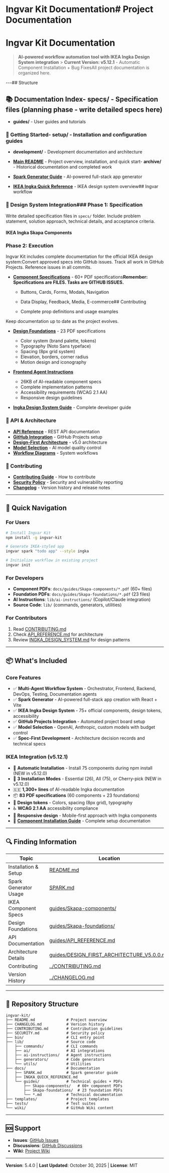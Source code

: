 # Ingvar Kit Documentation# Project Documentation

# Ingvar Kit Documentation

> **AI-powered workflow automation tool with IKEA Ingka Design System integration** > **Current Version: v5.12.1** - Automatic Component Installation + Bug FixesAll project documentation is organized here.

---## Structure

## 📚 Documentation Index- **specs/** - Specification files (planning phase - write detailed specs here)

- **guides/** - User guides and tutorials

### 🚀 Getting Started- **setup/** - Installation and configuration guides

- **development/** - Development documentation and architecture

- **[Main README](../README.md)** - Project overview, installation, and quick start- **archive/** - Historical documentation and completed work

- **[Spark Generator Guide](SPARK.md)** - AI-powered full-stack app generator

- **[IKEA Ingka Quick Reference](INGKA_QUICK_REFERENCE.md)** - IKEA design system overview## Ingvar workflow

### 🎨 Design System Integration### Phase 1: Specification

Write detailed specification files in `specs/` folder. Include problem statement, solution approach, technical details, and acceptance criteria.

#### IKEA Ingka Skapa Components

### Phase 2: Execution

Ingvar Kit includes complete documentation for the official IKEA design system:Convert approved specs into GitHub issues. Track all work in GitHub Projects. Reference issues in all commits.

- **[Component Specifications](guides/Skapa-components/)** - 60+ PDF specifications**Remember: Specifications are FILES. Tasks are GITHUB ISSUES.**

  - Buttons, Cards, Forms, Modals, Navigation

  - Data Display, Feedback, Media, E-commerce## Contributing

  - Complete prop definitions and usage examples

Keep documentation up to date as the project evolves.

- **[Design Foundations](guides/Skapa-foundations/)** - 23 PDF specifications

  - Color system (brand palette, tokens)
  - Typography (Noto Sans typeface)
  - Spacing (8px grid system)
  - Elevation, borders, corner radius
  - Motion design and iconography

- **[Frontend Agent Instructions](../lib/ai-instructions/frontend-agent-ingka.instructions.md)**

  - 26KB of AI-readable component specs
  - Complete implementation patterns
  - Accessibility requirements (WCAG 2.1 AA)
  - Responsive design guidelines

- **[Ingka Design System Guide](guides/INGKA_DESIGN_SYSTEM.md)** - Complete developer guide

### 📖 API & Architecture

- **[API Reference](guides/API_REFERENCE.md)** - REST API documentation
- **[GitHub Integration](guides/GITHUB_INTEGRATION_GUIDE.md)** - GitHub Projects setup
- **[Design-First Architecture](guides/DESIGN_FIRST_ARCHITECTURE_V5.0.0.md)** - v5.0 architecture
- **[Model Selection](guides/MODEL_QUALITY_CONTROL.md)** - AI model quality control
- **[Workflow Diagrams](guides/WORKFLOW_DIAGRAMS.md)** - System workflows

### 🤝 Contributing

- **[Contributing Guide](../CONTRIBUTING.md)** - How to contribute
- **[Security Policy](../SECURITY.md)** - Security and vulnerability reporting
- **[Changelog](../CHANGELOG.md)** - Version history and release notes

---

## 🎯 Quick Navigation

### For Users

```bash
# Install Ingvar Kit
npm install -g ingvar-kit

# Generate IKEA-styled app
ingvar spark "todo app" --style ingka

# Initialize workflow in existing project
ingvar init
```

### For Developers

- **Component PDFs**: `docs/guides/Skapa-components/*.pdf` (60+ files)
- **Foundation PDFs**: `docs/guides/Skapa-foundations/*.pdf` (23 files)
- **AI Instructions**: `lib/ai-instructions/` (Copilot/Claude integration)
- **Source Code**: `lib/` (commands, generators, utilities)

### For Contributors

1. Read [CONTRIBUTING.md](../CONTRIBUTING.md)
2. Check [API_REFERENCE.md](guides/API_REFERENCE.md) for architecture
3. Review [INGKA_DESIGN_SYSTEM.md](guides/INGKA_DESIGN_SYSTEM.md) for design patterns

---

## 📦 What's Included

### Core Features

- ✅ **Multi-Agent Workflow System** - Orchestrator, Frontend, Backend, DevOps, Testing, Documentation agents
- ✅ **Spark Generator** - AI-powered full-stack app creation with React + Vite
- ✅ **IKEA Ingka Design System** - 75+ official components, design tokens, accessibility
- ✅ **GitHub Projects Integration** - Automated project board setup
- ✅ **Model Selection** - OpenAI, Anthropic, custom models with budget control
- ✅ **Spec-First Development** - Architecture decision records and technical specs

### IKEA Integration (v5.12.1)

- 🚀 **Automatic Installation** - Install 75 components during npm install (NEW in v5.12.0)
- 🎯 **3 Installation Modes** - Essential (26), All (75), or Cherry-pick (NEW in v5.12.0)
- 🇸🇪 **1,300+ lines** of AI-readable Ingka documentation
- 📦 **83 PDF specifications** (60 components + 23 foundations)
- 🎨 **Design tokens** - Colors, spacing (8px grid), typography
- ♿ **WCAG 2.1 AA** accessibility compliance
- 📱 **Responsive design** - Mobile-first approach with Ingka components
- 📝 **[Component Installation Guide](guides/COMPONENT_INSTALLATION.md)** - Complete setup documentation

---

## 🔍 Finding Information

| Topic                 | Location                                                                                 |
| --------------------- | ---------------------------------------------------------------------------------------- |
| Installation & Setup  | [README.md](../README.md)                                                                |
| Spark Generator Usage | [SPARK.md](SPARK.md)                                                                     |
| IKEA Component Specs  | [guides/Skapa-components/](guides/Skapa-components/)                                     |
| Design Foundations    | [guides/Skapa-foundations/](guides/Skapa-foundations/)                                   |
| API Documentation     | [guides/API_REFERENCE.md](guides/API_REFERENCE.md)                                       |
| Architecture Details  | [guides/DESIGN_FIRST_ARCHITECTURE_V5.0.0.md](guides/DESIGN_FIRST_ARCHITECTURE_V5.0.0.md) |
| Contributing          | [../CONTRIBUTING.md](../CONTRIBUTING.md)                                                 |
| Version History       | [../CHANGELOG.md](../CHANGELOG.md)                                                       |

---

## 📂 Repository Structure

```
ingvar-kit/
├── README.md              # Project overview
├── CHANGELOG.md           # Version history
├── CONTRIBUTING.md        # Contribution guidelines
├── SECURITY.md            # Security policy
├── bin/                   # CLI entry point
├── lib/                   # Source code
│   ├── commands/          # CLI commands
│   ├── ai/                # AI integrations
│   ├── ai-instructions/   # Agent instructions
│   ├── generators/        # Code generators
│   └── utils/             # Utilities
├── docs/                  # Documentation
│   ├── SPARK.md           # Spark generator guide
│   ├── INGKA_QUICK_REFERENCE.md
│   └── guides/            # Technical guides + PDFs
│       ├── Skapa-components/   # 60+ component PDFs
│       ├── Skapa-foundations/  # 23 foundation PDFs
│       └── *.md           # Technical documentation
├── templates/             # Project templates
├── tests/                 # Test suites
└── wiki/                  # GitHub Wiki content
```

---

## 🆘 Support

- **Issues**: [GitHub Issues](https://github.com/leopagotto/ingvar-kit/issues)
- **Discussions**: [GitHub Discussions](https://github.com/leopagotto/ingvar-kit/discussions)
- **Wiki**: [Project Wiki](https://github.com/leopagotto/ingvar-kit/wiki)

---

**Version**: 5.4.0 | **Last Updated**: October 30, 2025 | **License**: MIT
